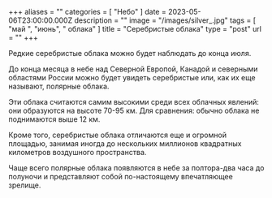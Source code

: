 +++
aliases = ""
categories = [ "Небо" ]
date = 2023-05-06T23:00:00.000Z
description = ""
image = "/images/silver_.jpg"
tags = [ "май ", "июнь", " облака" ]
title = "Cеребристые облака"
type = "post"
url = ""
+++

Редкие серебристые облака можно будет наблюдать до конца июля.

До конца месяца в небе над Северной Европой, Канадой и северными областями России можно будет увидеть серебристые или, как их еще называют, полярные облака.

Эти облака считаются самим высокими среди всех облачных явлений: они образуются на высоте 70-95 км. Для сравнения: обычно облака не поднимаются выше 12 км.

Кроме того, серебристые облака отличаются еще и огромной площадью, занимая иногда до нескольких миллионов квадратных километров воздушного пространства.

Чаще всего полярные облака появляются в небе за полтора-два часа до полуночи и представляют собой по-настоящему впечатляющее зрелище.
